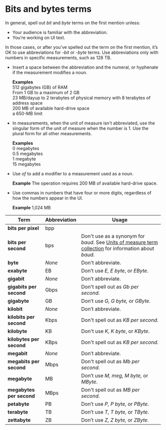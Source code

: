 ﻿# Bits and bytes terms

In general, spell out *bit* and *byte* terms on the first mention unless: 

  - Your audience is familiar with the abbreviation.
  - You’re working on UI text. 

In those cases, or after you’ve spelled out the term on the first mention, it’s OK to use abbreviations for *-bit* or *-byte* terms. Use abbreviations only with numbers in specific measurements, such as 128 TB.

  - Insert a space between the abbreviation and the numeral, or hyphenate if the measurement modifies a noun.

    **Examples**</br>512 gigabytes (GB) of RAM </br>From 1 GB to a maximum of 2 GB</br>23 MB/dayup to 2 terabytes of physical memory with 8 terabytes of address space</br>200 MB of available hard-drive space</br>a 650-MB limit

  - In
    measurements, when the unit of measure isn't abbreviated, use the
    singular form of the unit of measure when the number is 1. Use
    the plural form for all other measurements.

    **Examples**</br>0 megabytes</br>0.5 megabytes</br>1 megabyte</br>15 megabytes

  - Use *of* to add a modifier to a measurement used as a noun.

    **Example** The operation requires 200 MB of available hard-drive space.

  - Use commas in numbers that have four or more digits, regardless of how the numbers appear in the UI.

    **Example** 1,024 MB


Term|Abbreviation|Usage
---|---|---
**bits per pixel**|bpp|
**bits per second**|bps|Don't use as a synonym for *baud*. See [Units of measure term collection](https://worldready.cloudapp.net/Styleguide/Read?id=2700&topicid=28884) for information about *baud*.
**byte**|*None*|Don't abbreviate.
**exabyte**|EB|Don’t use *E, E byte*, or *EByte*.
**gigabit**|*None*|Don’t abbreviate.
**gigabits per second**|Gbps|Don't spell out as *Gb per second*.
**gigabyte**|GB|Don’t use *G, G byte,* or *GByte*.
**kilobit**|*None*|Don’t abbreviate.
**kilobits per second**|Kbps|Don't spell out as *KB per second*.
**kilobyte**|KB|Don't use *K, K byte*, or *KByte*.
**kilobytes per second**|KBps|Don't spell out as *KB per second*.
**megabit**|*None*|Don’t abbreviate.
**megabits per second**|Mbps|Don't spell out as *Mb per second*. 
**megabyte**|MB|Don’t use *M, meg, M byte,* or *MByte*.
**megabytes per second**|MBps|Don't spell out as *MB per second*.
**petabyte**|PB|Don’t use *P, P byte,* or *PByte*.
**terabyte**|TB|Don’t use *T, T byte,* or *TByte*.
**zettabyte**|ZB|Don’t use *Z, Z byte,* or *ZByte.*

